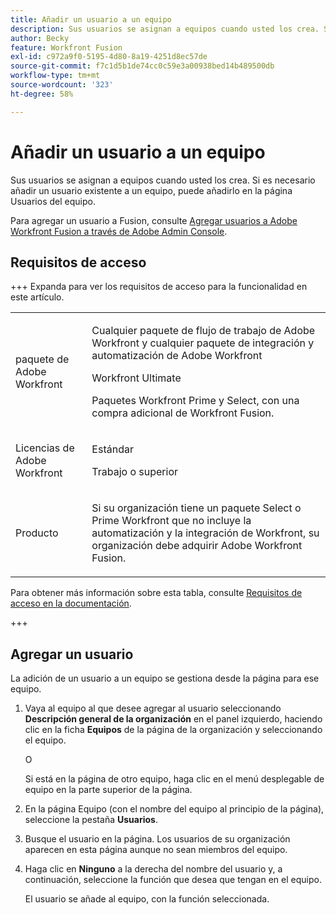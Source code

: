 ```yaml
---
title: Añadir un usuario a un equipo
description: Sus usuarios se asignan a equipos cuando usted los crea. Si es necesario añadir un usuario existente a un equipo, puede añadirlo en la página Usuarios del equipo.
author: Becky
feature: Workfront Fusion
exl-id: c972a9f0-5195-4d80-8a19-4251d8ec57de
source-git-commit: f7c1d5b1de74cc0c59e3a00938bed14b489500db
workflow-type: tm+mt
source-wordcount: '323'
ht-degree: 58%

---
```


# Añadir un usuario a un equipo

Sus usuarios se asignan a equipos cuando usted los crea. Si es necesario añadir un usuario existente a un equipo, puede añadirlo en la página Usuarios del equipo.

Para agregar un usuario a Fusion, consulte [Agregar usuarios a Adobe Workfront Fusion a través de Adobe Admin Console](/help/workfront-fusion/set-up-and-manage-workfront-fusion/set-up-and-manage-orgs-and-teams/set-up-orgs-teams-and-users/add-fusion-users-admin-console.md).

## Requisitos de acceso

+++ Expanda para ver los requisitos de acceso para la funcionalidad en este artículo.

<table style="table-layout:auto">
 <col> 
 <col> 
 <tbody> 
  <tr> 
   <td role="rowheader">paquete de Adobe Workfront</td> 
   <td> <p>Cualquier paquete de flujo de trabajo de Adobe Workfront y cualquier paquete de integración y automatización de Adobe Workfront</p><p>Workfront Ultimate</p><p>Paquetes Workfront Prime y Select, con una compra adicional de Workfront Fusion.</p> </td> 
  </tr> 
  <tr data-mc-conditions=""> 
   <td role="rowheader">Licencias de Adobe Workfront</td> 
   <td> <p>Estándar</p><p>Trabajo o superior</p> </td> 
  </tr> 
  <tr> 
   <td role="rowheader">Producto</td> 
   <td>
   <p>Si su organización tiene un paquete Select o Prime Workfront que no incluye la automatización y la integración de Workfront, su organización debe adquirir Adobe Workfront Fusion.</li></ul>
   </td> 
  </tr>
 </tbody> 
</table>

Para obtener más información sobre esta tabla, consulte [Requisitos de acceso en la documentación](/help/workfront-fusion/references/licenses-and-roles/access-level-requirements-in-documentation.md).

+++

## Agregar un usuario

La adición de un usuario a un equipo se gestiona desde la página para ese equipo.

1. Vaya al equipo al que desee agregar al usuario seleccionando **Descripción general de la organización** en el panel izquierdo, haciendo clic en la ficha **Equipos** de la página de la organización y seleccionando el equipo.

   O

   Si está en la página de otro equipo, haga clic en el menú desplegable de equipo en la parte superior de la página.

1. En la página Equipo (con el nombre del equipo al principio de la página), seleccione la pestaña **Usuarios**.
1. Busque el usuario en la página. Los usuarios de su organización aparecen en esta página aunque no sean miembros del equipo.
1. Haga clic en **Ninguno** a la derecha del nombre del usuario y, a continuación, seleccione la función que desea que tengan en el equipo.

   El usuario se añade al equipo, con la función seleccionada.
